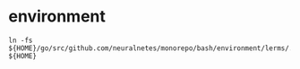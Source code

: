 # environment

```
ln -fs ${HOME}/go/src/github.com/neuralnetes/monorepo/bash/environment/lerms/.* ${HOME}
```